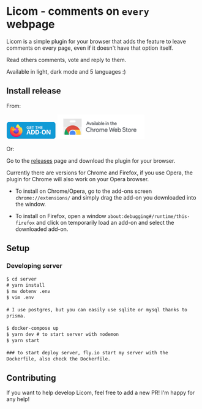 # Licom - comments on `every` webpage

Licom is a simple plugin for your browser that adds the feature to leave comments on every page, even if it doesn't have that option itself.

Read others comments, vote and reply to them.

Available in light, dark mode and 5 languages :)

## Install release

From:

[![Firefox Store](firefox.png)](https://addons.mozilla.org/addon/licom/) [![Chrome Web Store](chrome.png)](https://chrome.google.com/webstore/detail/licom/kmjfgkpnlhgpfgacgmadpllppmcfbiok)

Or:

Go to the [releases](https://github.com/skorotkiewicz/Licom/releases) page and download the plugin for your browser.

Currently there are versions for Chrome and Firefox, if you use Opera, the plugin for Chrome will also work on your Opera browser.

- To install on Chrome/Opera, go to the add-ons screen `chrome://extensions/` and simply drag the add-on you downloaded into the window.

- To install on Firefox, open a window `about:debugging#/runtime/this-firefox` and click on temporarily load an add-on and select the downloaded add-on.

## Setup

### Developing server

```
$ cd server
# yarn install
$ mv dotenv .env
$ vim .env

# I use postgres, but you can easily use sqlite or mysql thanks to prisma.

$ docker-compose up
$ yarn dev # to start server with nodemon
$ yarn start

### to start deploy server, fly.io start my server with the Dockerfile, also check the Dockerfile.
```

## Contributing

If you want to help develop Licom, feel free to add a new PR! I'm happy for any help!
